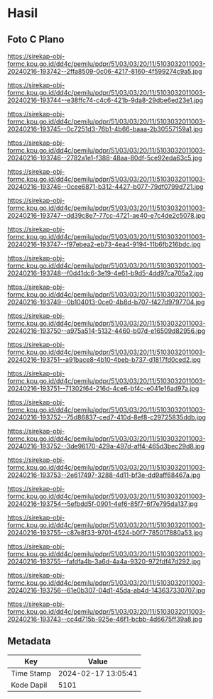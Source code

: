 # Hasil

## Foto C Plano

https://sirekap-obj-formc.kpu.go.id/dd4c/pemilu/pdpr/51/03/03/20/11/5103032011003-20240216-193742--2ffa8509-0c06-4217-8160-4f599274c9a5.jpg

https://sirekap-obj-formc.kpu.go.id/dd4c/pemilu/pdpr/51/03/03/20/11/5103032011003-20240216-193744--e38ffc74-c4c6-421b-9da8-29dbe6ed23e1.jpg

https://sirekap-obj-formc.kpu.go.id/dd4c/pemilu/pdpr/51/03/03/20/11/5103032011003-20240216-193745--0c7251d3-76b1-4b66-baaa-2b30557159a1.jpg

https://sirekap-obj-formc.kpu.go.id/dd4c/pemilu/pdpr/51/03/03/20/11/5103032011003-20240216-193746--2782a1e1-f388-48aa-80df-5ce92eda63c5.jpg

https://sirekap-obj-formc.kpu.go.id/dd4c/pemilu/pdpr/51/03/03/20/11/5103032011003-20240216-193746--0cee6871-b312-4427-b077-79df0799d721.jpg

https://sirekap-obj-formc.kpu.go.id/dd4c/pemilu/pdpr/51/03/03/20/11/5103032011003-20240216-193747--dd39c8e7-77cc-4721-ae40-e7c4de2c5078.jpg

https://sirekap-obj-formc.kpu.go.id/dd4c/pemilu/pdpr/51/03/03/20/11/5103032011003-20240216-193747--f97ebea2-eb73-4ea4-9194-11b6fb216bdc.jpg

https://sirekap-obj-formc.kpu.go.id/dd4c/pemilu/pdpr/51/03/03/20/11/5103032011003-20240216-193748--f0d41dc6-3e19-4e61-b9d5-4dd97ca705a2.jpg

https://sirekap-obj-formc.kpu.go.id/dd4c/pemilu/pdpr/51/03/03/20/11/5103032011003-20240216-193749--0b104013-0ce0-4b8d-b707-f427d9797704.jpg

https://sirekap-obj-formc.kpu.go.id/dd4c/pemilu/pdpr/51/03/03/20/11/5103032011003-20240216-193750--a975a514-5132-4460-b07d-e16509d82956.jpg

https://sirekap-obj-formc.kpu.go.id/dd4c/pemilu/pdpr/51/03/03/20/11/5103032011003-20240216-193751--a91bace8-4b10-4beb-b737-d1817fd0ced2.jpg

https://sirekap-obj-formc.kpu.go.id/dd4c/pemilu/pdpr/51/03/03/20/11/5103032011003-20240216-193751--71302f64-216d-4ce6-bf4c-e041e16ad97a.jpg

https://sirekap-obj-formc.kpu.go.id/dd4c/pemilu/pdpr/51/03/03/20/11/5103032011003-20240216-193752--75d86837-ced7-410d-8ef8-c29725835ddb.jpg

https://sirekap-obj-formc.kpu.go.id/dd4c/pemilu/pdpr/51/03/03/20/11/5103032011003-20240216-193752--3de96170-429a-497d-aff4-465d3bec29d8.jpg

https://sirekap-obj-formc.kpu.go.id/dd4c/pemilu/pdpr/51/03/03/20/11/5103032011003-20240216-193753--2e617497-3288-4d11-bf3e-dd9aff68467a.jpg

https://sirekap-obj-formc.kpu.go.id/dd4c/pemilu/pdpr/51/03/03/20/11/5103032011003-20240216-193754--5efbdd5f-0901-4ef6-85f7-6f7e795da137.jpg

https://sirekap-obj-formc.kpu.go.id/dd4c/pemilu/pdpr/51/03/03/20/11/5103032011003-20240216-193755--c87e8f33-9701-4524-b0f7-785017880a53.jpg

https://sirekap-obj-formc.kpu.go.id/dd4c/pemilu/pdpr/51/03/03/20/11/5103032011003-20240216-193755--fafdfa4b-3a6d-4a4a-9320-972fdf47d292.jpg

https://sirekap-obj-formc.kpu.go.id/dd4c/pemilu/pdpr/51/03/03/20/11/5103032011003-20240216-193756--61e0b307-04d1-45da-ab4d-143637330707.jpg

https://sirekap-obj-formc.kpu.go.id/dd4c/pemilu/pdpr/51/03/03/20/11/5103032011003-20240216-193743--cc4d715b-925e-46f1-bcbb-4d6675ff39a8.jpg


## Metadata

| Key        | Value               |
| ---------- | ------------------- |
| Time Stamp | 2024-02-17 13:05:41 |
| Kode Dapil | 5101                |



